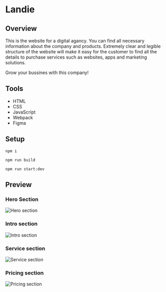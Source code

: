 # Landie

## Overview

This is the website for a digital agancy. You can find all necessary information about the company and products. Extremely clear and legible structure of the website will make it easy for the customer to find all the details to purchase services such as websites, apps and marketing solutions.

Grow your bussines with this company!

## Tools

- HTML
- CSS
- JavaScript
- Webpack
- Figma

## Setup

```
npm i
```
```
npm run build
```
```
npm run start:dev
```

## Preview

### Hero Section

![Hero section](https://user-images.githubusercontent.com/59490664/101073440-62de4600-3597-11eb-9ff4-eab945b5c6d1.jpeg)

### Intro section

![Intro section](https://user-images.githubusercontent.com/59490664/101073468-712c6200-3597-11eb-8392-94f0aa13dea5.jpeg)

### Service section

![Service section](https://user-images.githubusercontent.com/59490664/101073519-81444180-3597-11eb-92d3-aaa2160beb86.jpeg)

### Pricing section

![Pricing section](https://user-images.githubusercontent.com/59490664/101073566-915c2100-3597-11eb-8224-4ba5df6a76b5.jpeg)



